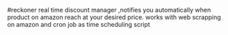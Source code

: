 #reckoner
real time discount manager ,notifies you automatically when product on amazon reach at your desired price.
works with web scrapping on amazon and cron job as time scheduling script
